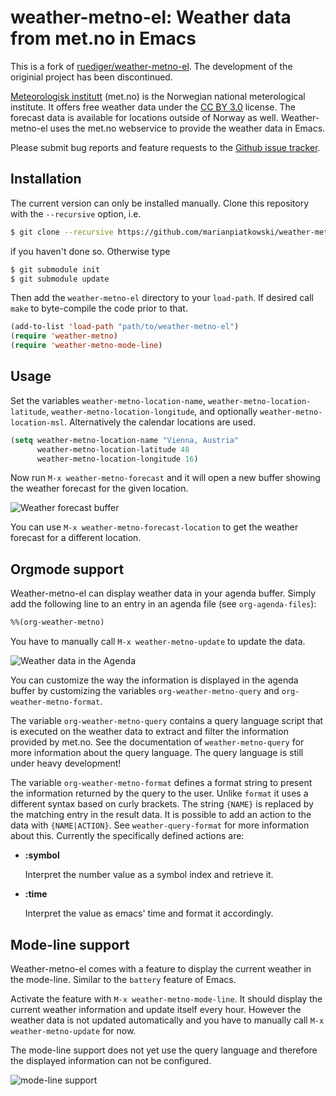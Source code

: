 # weather-metno-el: Weather data from met.no in Emacs

This is a fork of [ruediger/weather-metno-el](https://github.com/ruediger/weather-metno-el/).
The development of the originial project has been discontinued.

[Meteorologisk institutt](http://www.met.no/) (met.no) is the Norwegian national meterological
institute. It offers free weather data under the
[CC BY 3.0](http://creativecommons.org/licenses/by/3.0) license. The
forecast data is available for locations outside of Norway as well.
Weather-metno-el uses the met.no webservice to provide the weather data in
Emacs.

Please submit bug reports and feature requests to the [Github issue tracker](https://github.com/marianpiatkowski/weather-metno-el/issues).

## Installation

The current version can only be installed manually. Clone this repository with the `--recursive` option,
i.e.
```bash
$ git clone --recursive https://github.com/marianpiatkowski/weather-metno-el.git
```
if you haven't done so. Otherwise type
```bash
$ git submodule init
$ git submodule update
```
Then add the `weather-metno-el` directory to your
`load-path`. If desired call `make` to byte-compile the code prior to that.
```cl
(add-to-list 'load-path "path/to/weather-metno-el")
(require 'weather-metno)
(require 'weather-metno-mode-line)
```

## Usage

Set the variables `weather-metno-location-name`, `weather-metno-location-latitude`,
`weather-metno-location-longitude`, and optionally
`weather-metno-location-msl`. Alternatively the calendar locations are used.
```cl
(setq weather-metno-location-name "Vienna, Austria"
      weather-metno-location-latitude 48
      weather-metno-location-longitude 16)
```

Now run `M-x weather-metno-forecast` and it will open a new buffer showing the
weather forecast for the given location.

![Weather forecast buffer](./images/weather-forecast.png)

You can use `M-x weather-metno-forecast-location` to get the weather forecast
for a different location.

## Orgmode support

Weather-metno-el can display weather data in your agenda buffer. Simply add the
following line to an entry in an agenda file (see `org-agenda-files`):

```cl
%%(org-weather-metno)
```

You have to manually call `M-x weather-metno-update` to update the data.

![Weather data in the Agenda](./images/agenda.png)

You can customize the way the information is displayed in the agenda buffer by
customizing the variables `org-weather-metno-query` and
`org-weather-metno-format`.

The variable `org-weather-metno-query` contains a query language script that is
executed on the weather data to extract and filter the information provided by
met.no. See the documentation of `weather-metno-query` for more information
about the query language. The query language is still under heavy development!

The variable `org-weather-metno-format` defines a format string to present the
information returned by the query to the user. Unlike `format` it uses a
different syntax based on curly brackets.  The string `{NAME}` is replaced by
the matching entry in the result data. It is possible to add an action to the
data with `{NAME|ACTION}`. See `weather-query-format` for more information
about this. Currently the specifically defined actions are:

- **:symbol**

    Interpret the number value as a symbol index and retrieve it.
- **:time**

    Interpret the value as emacs' time and format it accordingly.

## Mode-line support

Weather-metno-el comes with a feature to display the current weather in the
mode-line. Similar to the `battery` feature of Emacs.

Activate the feature with `M-x weather-metno-mode-line`. It should display the
current weather information and update itself every hour. However the weather
data is not updated automatically and you have to manually call `M-x
weather-metno-update` for now.

The mode-line support does not yet use the query language and therefore the
displayed information can not be configured.

![mode-line support](./images/mode-line.png)
